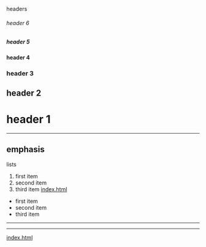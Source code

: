 headers
###### header 6
##### header 5
#### header 4
### header 3
## header 2
# header 1
---
emphasis
---
lists
1. first item
2. second item
3. third item
[index.html](INDEX)
* first item
* second item
* third item
---
---
[index.html](INDEX)
